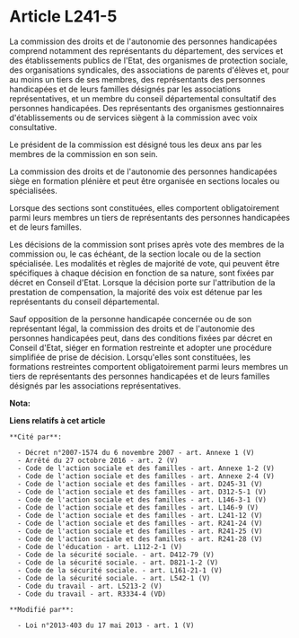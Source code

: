 # Article L241-5

La commission des droits et de l'autonomie des personnes handicapées comprend notamment des représentants du département, des
services et des établissements publics de l'Etat, des organismes de protection sociale, des organisations syndicales, des
associations de parents d'élèves et, pour au moins un tiers de ses membres, des représentants des personnes handicapées et de
leurs familles désignés par les associations représentatives, et un membre du conseil départemental consultatif des personnes
handicapées. Des représentants des organismes gestionnaires d'établissements ou de services siègent à la commission avec voix
consultative. 

Le président de la commission est désigné tous les deux ans par les membres de la commission en son sein. 

La commission des droits et de l'autonomie des personnes handicapées siège en formation plénière et peut être organisée en
sections locales ou spécialisées. 

Lorsque des sections sont constituées, elles comportent obligatoirement parmi leurs membres un tiers de représentants des
personnes handicapées et de leurs familles. 

Les décisions de la commission sont prises après vote des membres de la commission ou, le cas échéant, de la section locale
ou de la section spécialisée. Les modalités et règles de majorité de vote, qui peuvent être spécifiques à chaque décision en
fonction de sa nature, sont fixées par décret en Conseil d'Etat. Lorsque la décision porte sur l'attribution de la prestation
de compensation, la majorité des voix est détenue par les représentants du conseil départemental. 

Sauf opposition de la personne handicapée concernée ou de son représentant légal, la commission des droits et de l'autonomie
des personnes handicapées peut, dans des conditions fixées par décret en Conseil d'Etat, siéger en formation restreinte et
adopter une procédure simplifiée de prise de décision. Lorsqu'elles sont constituées, les formations restreintes comportent
obligatoirement parmi leurs membres un tiers de représentants des personnes handicapées et de leurs familles désignés par les
associations représentatives.

**Nota:**



**Liens relatifs à cet article**

	**Cité par**:

	  - Décret n°2007-1574 du 6 novembre 2007 - art. Annexe 1 (V)
	  - Arrêté du 27 octobre 2016 - art. 2 (V)
	  - Code de l'action sociale et des familles - art. Annexe 1-2 (V)
	  - Code de l'action sociale et des familles - art. Annexe 2-4 (V)
	  - Code de l'action sociale et des familles - art. D245-31 (V)
	  - Code de l'action sociale et des familles - art. D312-5-1 (V)
	  - Code de l'action sociale et des familles - art. L146-3-1 (V)
	  - Code de l'action sociale et des familles - art. L146-9 (V)
	  - Code de l'action sociale et des familles - art. L241-12 (V)
	  - Code de l'action sociale et des familles - art. R241-24 (V)
	  - Code de l'action sociale et des familles - art. R241-25 (V)
	  - Code de l'action sociale et des familles - art. R241-28 (V)
	  - Code de l'éducation - art. L112-2-1 (V)
	  - Code de la sécurité sociale. - art. D412-79 (V)
	  - Code de la sécurité sociale. - art. D821-1-2 (V)
	  - Code de la sécurité sociale. - art. L161-21-1 (V)
	  - Code de la sécurité sociale. - art. L542-1 (V)
	  - Code du travail - art. L5213-2 (V)
	  - Code du travail - art. R3334-4 (VD)

	**Modifié par**:

	  - Loi n°2013-403 du 17 mai 2013 - art. 1 (V)
